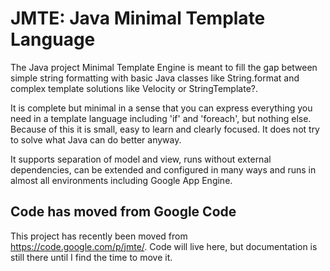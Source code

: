 JMTE: Java Minimal Template Language
====

The Java project Minimal Template Engine is meant to fill the gap between simple string formatting with basic Java classes like String.format and complex template solutions like Velocity or StringTemplate?.

It is complete but minimal in a sense that you can express everything you need in a template language including 'if' and 'foreach', but nothing else. Because of this it is small, easy to learn and clearly focused. It does not try to solve what Java can do better anyway.

It supports separation of model and view, runs without external dependencies, can be extended and configured in many ways and runs in almost all environments including Google App Engine.

Code has moved from Google Code
------------------------------
This project has recently been moved from https://code.google.com/p/jmte/. Code will live here, but documentation is still there until I find the time to move it.

